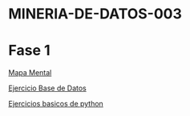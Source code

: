 # MINERIA-DE-DATOS-003

# Fase 1

[Mapa Mental](https://github.com/MelenieTrevino/MINERIA-DE-DATOS-003/blob/main/MapaMental_1_1806559.pdf)


[Ejercicio Base de Datos](https://github.com/SahoriRamirez/MineriaDeDatos/blob/main/Ej1_BaseDatos_4.pdf)


[Ejercicios basicos de python](https://github.com/MelenieTrevino/MINERIA-DE-DATOS-003/blob/main/Ej_Python_1806559.ipynb)
